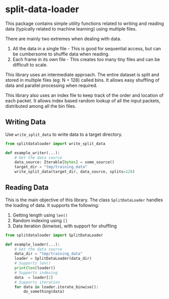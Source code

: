 # split-data-loader

This package contains simple utility functions related to writing and reading
data (typically related to machine learning) using multiple files.

There are mainly two extremes when dealing with data.

1. All the data in a single file - This is good for sequential access,
   but can be cumbersome to shuffle data when reading.
2. Each frame in its own file - This creates too many tiny files
   and can be difficult to scale.

This library uses an intermediate approach. The entire dataset is split and
stored in multiple files (eg: N = 128) called bins. It allows easy shuffling of
data and parallel processing when required.

This library also uses an index file to keep track of the order and location of
each packet. It allows index based random lookup of all the input packets,
distributed among all the bin files.


## Writing Data
Use `write_split_data` to write data to a target directory.
   
```python
from splitdataloader import write_split_data

def example_writer(...):
    # Get the data source
    data_source: Iterable[bytes] = some_source()
    target_dir = "tmp/training_data"
    write_split_data(target_dir, data_source, splits=128)
```

## Reading Data
This is the main objective of this library. The class `SplitDataLoader` handles
the loading of data. 
It supports the following:
1. Getting length using `len()`
2. Random indexing using `[]`
3. Data iteration (binwise), with support for shuffling

```python
from splitdataloader import SplitDataLoader

def example_loader(...):
    # Get the data source
    data_dir = "tmp/training_data"
    loader = SplitDataLoader(data_dir)
    # Supports len()
    print(len(loader))
    # Supports indexing
    data  = loader[2]
    # Supports iteration
    for data in loader.iterate_binwise():
        do_something(data)
```

